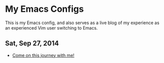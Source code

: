 # My Emacs Configs

This is my Emacs config, and also serves as a live blog of my experience as an experienced Vim user switching to Emacs.

## Sat, Sep 27, 2014

* [Come on this journey with me!](https://github.com/seven1m/.emacs.d/commit/2f1b568baabc75ab664713a3bd78b931c029a6ac)
